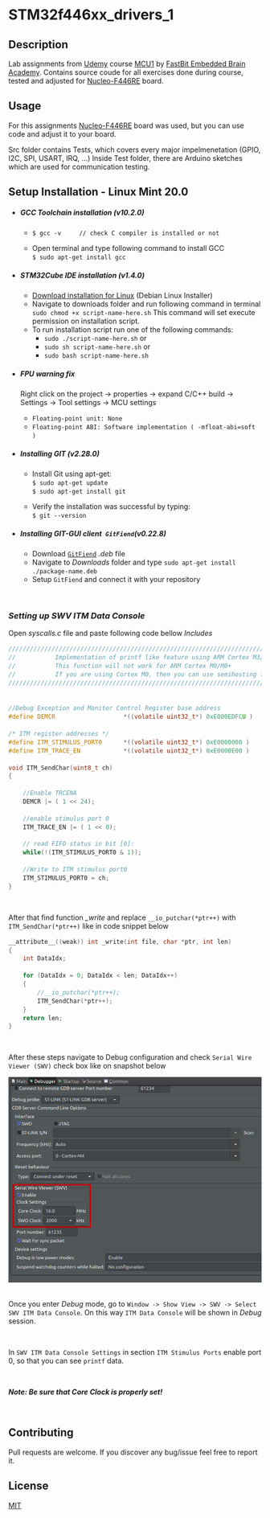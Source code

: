 # STM32f446xx_drivers_1
## Description 

Lab assignments from [Udemy](https://www.udemy.com/share/100F3uBkcacF1XR3o=/?xref=E0QfcF9RQH4HSWUuAAcqP1kSWSRM) course [MCU1](https://www.udemy.com/share/101rCkBkcacF1XR3o=/) by [FastBit Embedded Brain Academy](http://fastbitlab.com/). Contains source coude for all exercises done during course, tested and adjusted for [Nucleo-F446RE](https://www.st.com/en/evaluation-tools/nucleo-f446re.html) board.


## Usage

For this assignments [Nucleo-F446RE](https://www.st.com/en/evaluation-tools/nucleo-f446re.html) board was used, but you can use code and adjust it to your board.

Src folder contains Tests, which covers every major impelmenetation (GPIO, I2C, SPI, USART, IRQ, ...)
Inside Test folder, there are Arduino sketches which are used for communication testing.

## Setup Installation - Linux Mint 20.0  
* ##### GCC Toolchain installation (v10.2.0)
  * `$ gcc -v     // check C compiler is installed or not` 
   &nbsp;
   
  * Open terminal and type following command to install GCC\
  `$ sudo apt-get install gcc`
  
* ##### STM32Cube IDE installation (v1.4.0)
  * [Download installation for Linux](https://www.st.com/en/development-tools/stm32cubeide.html) (Debian Linux Installer)
  * Navigate to downloads folder and run following command in terminal\
  `sudo chmod +x script-name-here.sh` This command will set execute permission on installation script.
  * To run installation script run one of the following commands:
    * `sudo ./script-name-here.sh`
    or
    * `sudo sh script-name-here.sh`
    or
    * `sudo bash script-name-here.sh`

* ##### *FPU* warning fix
    Right click on the project -> properties -> expand C/C++ build -> Settings -> Tool settings -> MCU settings
  * `Floating-point unit: None`
  * `Floating-point ABI: Software implementation ( -mfloat-abi=soft )`

* ##### Installing GIT (v2.28.0)
  * Install Git using apt-get:\
   `$ sudo apt-get update`\
   `$ sudo apt-get install git`
   &nbsp;
   
  * Verify the installation was successful by typing:\
  `$ git --version`
  
* ##### Installing GIT-GUI client` GitFiend`(v0.22.8)
  * Download [`GitFiend`](https://gitfiend.com/overview) *.deb* file
  * Navigate to *Downloads* folder and type `sudo apt-get install ./package-name.deb`
  * Setup `GitFiend` and connect it with your repository

&nbsp;
### *Setting up SWV ITM Data Console*

Open *syscalls.c* file and paste following code bellow *Includes*

```c
/////////////////////////////////////////////////////////////////////////////////////////////////////////
//           Implementation of printf like feature using ARM Cortex M3/M4/ ITM functionality
//           This function will not work for ARM Cortex M0/M0+
//           If you are using Cortex M0, then you can use semihosting feature of openOCD
/////////////////////////////////////////////////////////////////////////////////////////////////////////


//Debug Exception and Monitor Control Register base address
#define DEMCR                   *((volatile uint32_t*) 0xE000EDFCU )

/* ITM register addresses */
#define ITM_STIMULUS_PORT0   	*((volatile uint32_t*) 0xE0000000 )
#define ITM_TRACE_EN          	*((volatile uint32_t*) 0xE0000E00 )

void ITM_SendChar(uint8_t ch)
{

	//Enable TRCENA
	DEMCR |= ( 1 << 24);

	//enable stimulus port 0
	ITM_TRACE_EN |= ( 1 << 0);

	// read FIFO status in bit [0]:
	while(!(ITM_STIMULUS_PORT0 & 1));

	//Write to ITM stimulus port0
	ITM_STIMULUS_PORT0 = ch;
}
```


&nbsp;

After that find function *_write* and replace `__io_putchar(*ptr++)` with `ITM_SendChar(*ptr++)` like in code snippet below
```c
__attribute__((weak)) int _write(int file, char *ptr, int len)
{
	int DataIdx;

	for (DataIdx = 0; DataIdx < len; DataIdx++)
	{
		//__io_putchar(*ptr++);
		ITM_SendChar(*ptr++);
	}
	return len;
}
```

&nbsp;

After these steps navigate to Debug configuration and check `Serial Wire Viewer (SWV)` check box like on snapshot below

![Debugger_01.png](https://github.com/nemanjadjekic/Embedded-C/blob/master/Images/Debugger_01.png)
&nbsp;

Once you enter *Debug* mode, go to `Window -> Show View -> SWV -> Select SWV ITM Data Console`. On this way `ITM Data Console` will be shown in *Debug* session.

&nbsp;

In `SWV ITM Data Console Settings` in section `ITM Stimulus Ports` enable port 0, so that you can see `printf` data.

&nbsp;

***Note: Be sure that Core Clock is properly set!***

&nbsp;
## Contributing 

Pull requests are welcome. If you discover any bug/issue feel free to report it.

## License
[MIT](https://github.com/zelkhachin/STM32f446xx_drivers_1/blob/master/LICENSE)
